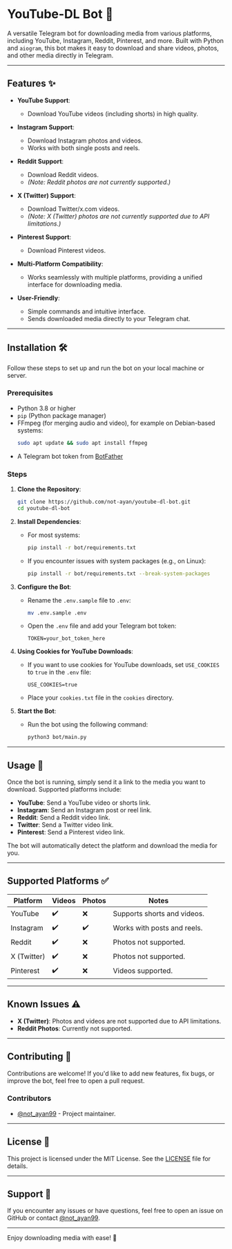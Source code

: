 # YouTube-DL Bot 🤖

A versatile Telegram bot for downloading media from various platforms, including YouTube, Instagram, Reddit, Pinterest, and more. Built with Python and `aiogram`, this bot makes it easy to download and share videos, photos, and other media directly in Telegram.

---

## Features ✨

- **YouTube Support**:
  - Download YouTube videos (including shorts) in high quality.

- **Instagram Support**:
  - Download Instagram photos and videos.
  - Works with both single posts and reels.

- **Reddit Support**:
  - Download Reddit videos.
  - *(Note: Reddit photos are not currently supported.)*

- **X (Twitter) Support**:
  - Download Twitter/x.com videos.
  - *(Note: X (Twitter) photos are not currently supported due to API limitations.)*

- **Pinterest Support**:
  - Download Pinterest videos.

- **Multi-Platform Compatibility**:
  - Works seamlessly with multiple platforms, providing a unified interface for downloading media.

- **User-Friendly**:
  - Simple commands and intuitive interface.
  - Sends downloaded media directly to your Telegram chat.

---

## Installation 🛠️

Follow these steps to set up and run the bot on your local machine or server.

### Prerequisites

- Python 3.8 or higher
- `pip` (Python package manager)
- FFmpeg (for merging audio and video), for example on Debian-based systems:
  ```bash
  sudo apt update && sudo apt install ffmpeg
  ```
- A Telegram bot token from [BotFather](https://t.me/BotFather)

### Steps

1. **Clone the Repository**:
   ```bash
   git clone https://github.com/not-ayan/youtube-dl-bot.git
   cd youtube-dl-bot
   ```

2. **Install Dependencies**:
   - For most systems:
     ```bash
     pip install -r bot/requirements.txt
     ```
   - If you encounter issues with system packages (e.g., on Linux):
     ```bash
     pip install -r bot/requirements.txt --break-system-packages
     ```

3. **Configure the Bot**:
   - Rename the `.env.sample` file to `.env`:
     ```bash
     mv .env.sample .env
     ```
   - Open the `.env` file and add your Telegram bot token:
     ```
     TOKEN=your_bot_token_here
     ```

4. **Using Cookies for YouTube Downloads**:
   - If you want to use cookies for YouTube downloads, set `USE_COOKIES` to `true` in the `.env` file:
     ```
     USE_COOKIES=true
     ```
   - Place your `cookies.txt` file in the `cookies` directory.

5. **Start the Bot**:
   - Run the bot using the following command:
     ```bash
     python3 bot/main.py
     ```

---

## Usage 🚀

Once the bot is running, simply send it a link to the media you want to download. Supported platforms include:

- **YouTube**: Send a YouTube video or shorts link.
- **Instagram**: Send an Instagram post or reel link.
- **Reddit**: Send a Reddit video link.
- **Twitter**: Send a Twitter video link.
- **Pinterest**: Send a Pinterest video link.

The bot will automatically detect the platform and download the media for you.

---

## Supported Platforms ✅

| Platform       | Videos | Photos | Notes                          |
|----------------|--------|--------|--------------------------------|
| YouTube        | ✔️     | ❌     | Supports shorts and videos. |
| Instagram      | ✔️     | ✔️     | Works with posts and reels.    |
| Reddit         | ✔️     | ❌     | Photos not supported.          |
| X (Twitter)    | ✔️     | ❌     | Photos not supported.       |
| Pinterest      | ✔️     | ❌     | Videos supported.              |

---

## Known Issues ⚠️

- **X (Twitter)**: Photos and videos are not supported due to API limitations.
- **Reddit Photos**: Currently not supported.

---

## Contributing 🤝

Contributions are welcome! If you'd like to add new features, fix bugs, or improve the bot, feel free to open a pull request.

### Contributors

- [@not_ayan99](https://github.com/not-ayan) - Project maintainer.

---

## License 📄

This project is licensed under the MIT License. See the [LICENSE](LICENSE) file for details.

---

## Support 💬

If you encounter any issues or have questions, feel free to open an issue on GitHub or contact [@not_ayan99](t.me/not_ayan99).

---

Enjoy downloading media with ease! 🎉